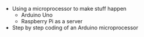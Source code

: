 * Using a microprocessor to make stuff happen
    * Arduino Uno
    * Raspberry Pi as a server
* Step by step coding of an Arduino microprocessor


